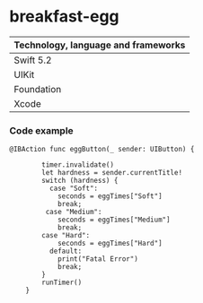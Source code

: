 # breakfast-egg

| Technology, language and frameworks |
|-------------------|
| Swift 5.2 |
| UIKit |
| Foundation |
| Xcode |


### Code example

```
@IBAction func eggButton(_ sender: UIButton) {
        
        timer.invalidate()
        let hardness = sender.currentTitle!
        switch (hardness) {
          case "Soft":
            seconds = eggTimes["Soft"]
            break;
         case "Medium":
            seconds = eggTimes["Medium"]
            break;
        case "Hard":
            seconds = eggTimes["Hard"]
          default:
            print("Fatal Error")
            break;
        }
        runTimer()
    }
```
